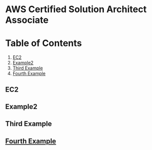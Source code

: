 # AWS Certified Solution Architect Associate

# Table of Contents
1. [EC2](#EC2)
2. [Example2](#example3)
3. [Third Example](#third-example)
4. [Fourth Example](#fourth-examplehttpwwwfourthexamplecom)


## EC2
## Example2
## Third Example
## [Fourth Example](http://www.fourthexample.com) 
